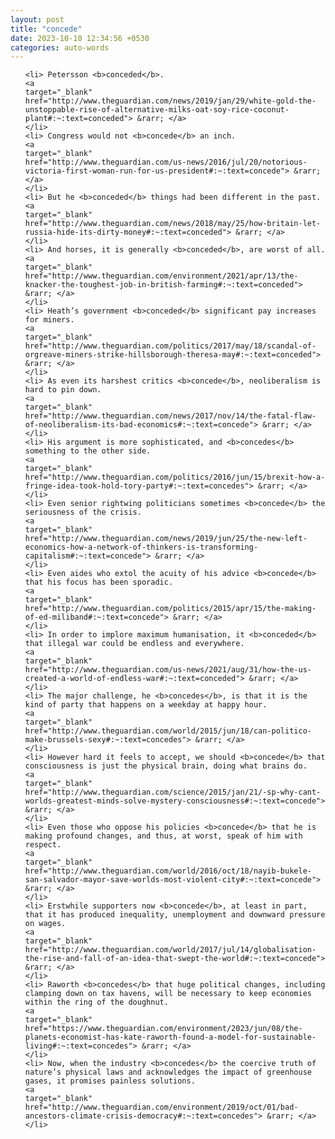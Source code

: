 ```yaml
---
layout: post
title: "concede"
date: 2023-10-10 12:34:56 +0530
categories: auto-words
---
```

<ol>

    <li> Petersson <b>conceded</b>.
    <a 
    target="_blank" 
    href="http://www.theguardian.com/news/2019/jan/29/white-gold-the-unstoppable-rise-of-alternative-milks-oat-soy-rice-coconut-plant#:~:text=conceded"> &rarr; </a>
    </li>
    <li> Congress would not <b>concede</b> an inch.
    <a 
    target="_blank" 
    href="http://www.theguardian.com/us-news/2016/jul/20/notorious-victoria-first-woman-run-for-us-president#:~:text=concede"> &rarr; </a>
    </li>
    <li> But he <b>conceded</b> things had been different in the past.
    <a 
    target="_blank" 
    href="http://www.theguardian.com/news/2018/may/25/how-britain-let-russia-hide-its-dirty-money#:~:text=conceded"> &rarr; </a>
    </li>
    <li> And horses, it is generally <b>conceded</b>, are worst of all.
    <a 
    target="_blank" 
    href="http://www.theguardian.com/environment/2021/apr/13/the-knacker-the-toughest-job-in-british-farming#:~:text=conceded"> &rarr; </a>
    </li>
    <li> Heath’s government <b>conceded</b> significant pay increases for miners.
    <a 
    target="_blank" 
    href="http://www.theguardian.com/politics/2017/may/18/scandal-of-orgreave-miners-strike-hillsborough-theresa-may#:~:text=conceded"> &rarr; </a>
    </li>
    <li> As even its harshest critics <b>concede</b>, neoliberalism is hard to pin down.
    <a 
    target="_blank" 
    href="http://www.theguardian.com/news/2017/nov/14/the-fatal-flaw-of-neoliberalism-its-bad-economics#:~:text=concede"> &rarr; </a>
    </li>
    <li> His argument is more sophisticated, and <b>concedes</b> something to the other side.
    <a 
    target="_blank" 
    href="http://www.theguardian.com/politics/2016/jun/15/brexit-how-a-fringe-idea-took-hold-tory-party#:~:text=concedes"> &rarr; </a>
    </li>
    <li> Even senior rightwing politicians sometimes <b>concede</b> the seriousness of the crisis.
    <a 
    target="_blank" 
    href="http://www.theguardian.com/news/2019/jun/25/the-new-left-economics-how-a-network-of-thinkers-is-transforming-capitalism#:~:text=concede"> &rarr; </a>
    </li>
    <li> Even aides who extol the acuity of his advice <b>concede</b> that his focus has been sporadic.
    <a 
    target="_blank" 
    href="http://www.theguardian.com/politics/2015/apr/15/the-making-of-ed-miliband#:~:text=concede"> &rarr; </a>
    </li>
    <li> In order to implore maximum humanisation, it <b>conceded</b> that illegal war could be endless and everywhere.
    <a 
    target="_blank" 
    href="http://www.theguardian.com/us-news/2021/aug/31/how-the-us-created-a-world-of-endless-war#:~:text=conceded"> &rarr; </a>
    </li>
    <li> The major challenge, he <b>concedes</b>, is that it is the kind of party that happens on a weekday at happy hour.
    <a 
    target="_blank" 
    href="http://www.theguardian.com/world/2015/jun/18/can-politico-make-brussels-sexy#:~:text=concedes"> &rarr; </a>
    </li>
    <li> However hard it feels to accept, we should <b>concede</b> that consciousness is just the physical brain, doing what brains do.
    <a 
    target="_blank" 
    href="http://www.theguardian.com/science/2015/jan/21/-sp-why-cant-worlds-greatest-minds-solve-mystery-consciousness#:~:text=concede"> &rarr; </a>
    </li>
    <li> Even those who oppose his policies <b>concede</b> that he is making profound changes, and thus, at worst, speak of him with respect.
    <a 
    target="_blank" 
    href="http://www.theguardian.com/world/2016/oct/18/nayib-bukele-san-salvador-mayor-save-worlds-most-violent-city#:~:text=concede"> &rarr; </a>
    </li>
    <li> Erstwhile supporters now <b>concede</b>, at least in part, that it has produced inequality, unemployment and downward pressure on wages.
    <a 
    target="_blank" 
    href="http://www.theguardian.com/world/2017/jul/14/globalisation-the-rise-and-fall-of-an-idea-that-swept-the-world#:~:text=concede"> &rarr; </a>
    </li>
    <li> Raworth <b>concedes</b> that huge political changes, including clamping down on tax havens, will be necessary to keep economies within the ring of the doughnut.
    <a 
    target="_blank" 
    href="https://www.theguardian.com/environment/2023/jun/08/the-planets-economist-has-kate-raworth-found-a-model-for-sustainable-living#:~:text=concedes"> &rarr; </a>
    </li>
    <li> Now, when the industry <b>concedes</b> the coercive truth of nature’s physical laws and acknowledges the impact of greenhouse gases, it promises painless solutions.
    <a 
    target="_blank" 
    href="http://www.theguardian.com/environment/2019/oct/01/bad-ancestors-climate-crisis-democracy#:~:text=concedes"> &rarr; </a>
    </li>